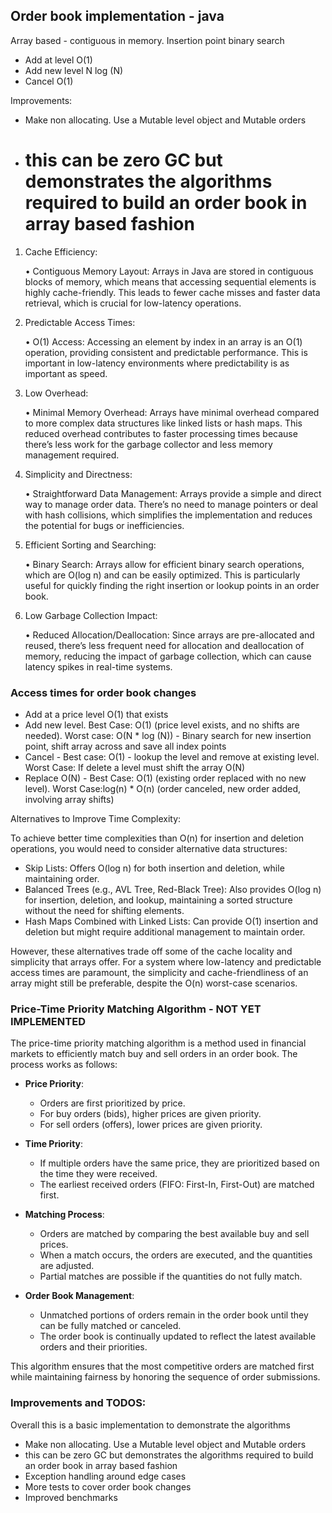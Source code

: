 ## Order book implementation - java

Array based - contiguous in memory. Insertion point binary search

* Add at level O(1)
* Add new level N log (N)
* Cancel O(1)

Improvements:

* Make non allocating. Use a Mutable level object and Mutable orders
* this can be zero GC but demonstrates the algorithms required to build an order book in array based fashion
  =======
1. Cache Efficiency:

   •	Contiguous Memory Layout: Arrays in Java are stored in contiguous blocks of memory, which means that accessing sequential elements is highly cache-friendly. This leads to fewer cache misses and faster data retrieval, which is crucial for low-latency operations.
2. Predictable Access Times:

   •	O(1) Access: Accessing an element by index in an array is an O(1) operation, providing consistent and predictable performance. This is important in low-latency environments where predictability is as important as speed.
3. Low Overhead:

   •	Minimal Memory Overhead: Arrays have minimal overhead compared to more complex data structures like linked lists or hash maps. This reduced overhead contributes to faster processing times because there’s less work for the garbage collector and less memory management required.
4. Simplicity and Directness:

   •	Straightforward Data Management: Arrays provide a simple and direct way to manage order data. There’s no need to manage pointers or deal with hash collisions, which simplifies the implementation and reduces the potential for bugs or inefficiencies.
5. Efficient Sorting and Searching:

   •	Binary Search: Arrays allow for efficient binary search operations, which are O(log n) and can be easily optimized. This is particularly useful for quickly finding the right insertion or lookup points in an order book.
6. Low Garbage Collection Impact:

   •	Reduced Allocation/Deallocation: Since arrays are pre-allocated and reused, there’s less frequent need for allocation and deallocation of memory, reducing the impact of garbage collection, which can cause latency spikes in real-time systems.

### Access times for order book changes
* Add at a price level O(1) that exists
* Add new level. Best Case: O(1) (price level exists, and no shifts are needed). Worst case: O(N * log (N)) - Binary search for new insertion point, shift array across and save all index points
* Cancel - Best case:  O(1) - lookup the level and remove at existing level. Worst Case:  If delete a level must shift the array O(N)
* Replace O(N) - Best Case: O(1) (existing order replaced with no new level). Worst Case:log(n) * O(n) (order canceled, new order added, involving array shifts)

Alternatives to Improve Time Complexity:

To achieve better time complexities than O(n) for insertion and deletion operations, you would need to consider alternative data structures:

* Skip Lists: Offers O(log n) for both insertion and deletion, while maintaining order.
* Balanced Trees (e.g., AVL Tree, Red-Black Tree): Also provides O(log n) for insertion, deletion, and lookup, maintaining a sorted structure without the need for shifting elements.
* Hash Maps Combined with Linked Lists: Can provide O(1) insertion and deletion but might require additional management to maintain order.

However, these alternatives trade off some of the cache locality and simplicity that arrays offer. For a system where low-latency and predictable access times are paramount, the simplicity and cache-friendliness of an array might still be preferable, despite the O(n) worst-case scenarios.

### Price-Time Priority Matching Algorithm - NOT YET IMPLEMENTED

The price-time priority matching algorithm is a method used in financial markets to efficiently match buy and sell orders in an order book. The process works as follows:

- **Price Priority**:
    - Orders are first prioritized by price.
    - For buy orders (bids), higher prices are given priority.
    - For sell orders (offers), lower prices are given priority.

- **Time Priority**:
    - If multiple orders have the same price, they are prioritized based on the time they were received.
    - The earliest received orders (FIFO: First-In, First-Out) are matched first.

- **Matching Process**:
    - Orders are matched by comparing the best available buy and sell prices.
    - When a match occurs, the orders are executed, and the quantities are adjusted.
    - Partial matches are possible if the quantities do not fully match.

- **Order Book Management**:
    - Unmatched portions of orders remain in the order book until they can be fully matched or canceled.
    - The order book is continually updated to reflect the latest available orders and their priorities.

This algorithm ensures that the most competitive orders are matched first while maintaining fairness by honoring the sequence of order submissions.


### Improvements and TODOS:

Overall this is a basic implementation to demonstrate the algorithms

* Make non allocating. Use a Mutable level object and Mutable orders
* this can be zero GC but demonstrates the algorithms required to build an order book in array based fashion
* Exception handling around edge cases
* More tests to cover order book changes
* Improved benchmarks

